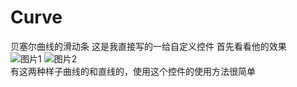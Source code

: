 # Curve
贝塞尔曲线的滑动条
这是我直接写的一给自定义控件
首先看看他的效果<br>
![图片1](https://github.com/zengwei123/Curve/blob/master/image/GIF.gif)
![图片2](https://github.com/zengwei123/Curve/blob/master/image/GIF1.gif)<br>
有这两种样子曲线的和直线的，使用这个控件的使用方法很简单  
